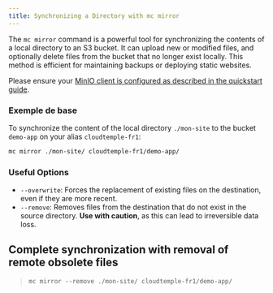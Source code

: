 ```yaml
---
title: Synchronizing a Directory with mc mirror
---
```


The `mc mirror` command is a powerful tool for synchronizing the contents of a local directory to an S3 bucket. It can upload new or modified files, and optionally delete files from the bucket that no longer exist locally. This method is efficient for maintaining backups or deploying static websites.

Please ensure your [MinIO client is configured as described in the quickstart guide](../quickstart.md).

### Exemple de base

To synchronize the content of the local directory `./mon-site` to the bucket `demo-app` on your alias `cloudtemple-fr1`:

```bash
mc mirror ./mon-site/ cloudtemple-fr1/demo-app/
```

### Useful Options

*   `--overwrite`: Forces the replacement of existing files on the destination, even if they are more recent.
*   `--remove`: Removes files from the destination that do not exist in the source directory. **Use with caution**, as this can lead to irreversible data loss.

## Complete synchronization with removal of remote obsolete files
> `mc mirror --remove ./mon-site/ cloudtemple-fr1/demo-app/`